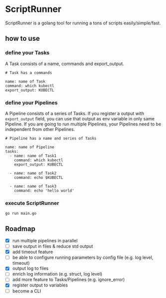 # ScriptRunner
ScriptRunner is a golang tool for running a tons of scripts easily/simple/fast.

## how to use
### define your Tasks

A Task consists of a name, commands and export_output.

```sample Task
# Task has a commands

name: name of Task
command: which kubectl
export_output: KUBECTL
```

### define your Pipelines

A Pipeline consists of a series of Tasks.
If you register a output with `export_output` field, you can use that output as env variable in only same Pipeline.
If you are going to run multiple Pipelines, your Pipelines need to be independent from other Pipelines.
<!-- so that ScriptRunner can run multiple Pipelines in parallel -->

```sample Pipeline
# Pipeline has a name and series of Tasks

name: name of Pipeline
tasks:
  - name: name of Task1
    command: which kubectl
    export_output: KUBECTL

  - name: name of Task2
    command: echo $KUBECTL

  - name: name of Task3
    command: echo 'hello world'
```

### execute ScriptRunner
```
go run main.go
```

## Roadmap
- [x] run multiple pipelines in parallel
- [ ] save output in files & reduce std output
- [x] add timeout feature
- [ ] be able to configure running parameters by config file (e.g. log level, timeout)
- [x] output log to files
- [ ] enrich log information (e.g. struct, log level)
- [ ] add more feature to Tasks/Pipelines (e.g. ignore_error)
- [x] register output to variables
- [ ] become a CLI